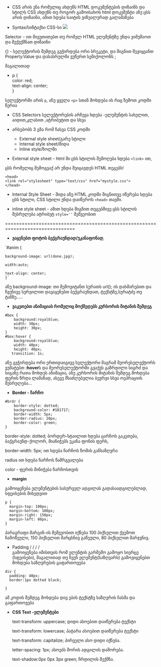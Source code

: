 - CSS არის ენა რომელიც ახდენს HTML დოკუმენტების დიზაინს და სტილს
CSS ახდენს თუ როგორ გამოისახოს html დოკუმენტი
ანუ ცსს არის დიზაინი, ამით ხდება საიტის ვიზუალურად გალამაზება

- Syntax/სინტაქსი CSS-სი
![](https://www.w3schools.com/css/selector.gif)

Selector - ით მივუთითებთ თუ რომელ HTML ელემენტზე უნდა ვიმუშაოთ და შექვქმნათ დიზაინი

{} - სელექტორის შემდეგ გვჭირდება ორი ბრეკეტი, და შიგნით შევიყვანთ Property:Value და დასასრულში ვუწერთ სემიქოლონს ;

მაგალითად

- <!--- --->
    p {    
    color: red;    
    text-align: center;    
  }
  
სელექტორში არის `p`, ანუ ყველა `<p>` სთან მოხდება ის რაც ზემოთ კოდში წერია

- CSS Selectors
სელექტორების არჩევა ხდება -ელემენტის სახელით, აიდით,კლასით ,ატრიბუტით და სხვა


- არსებობს 3 გზა რომ ჩასვა CSS კოდში
    - External style sheet/გარე სტილი
    - Internal style sheet/შიდა
    - Inline style/ზოლში


- External style sheet -  html ში ცსს სტილის შემოღება ხდება `<link>` ით,

ცსს რომელიც შემოგვაქ არ უნდა შეიცავდეს HTML თეგებს!
<!-- -->
    <head>
    <link rel="stylesheet" type="text/css" href="mystyle.css">
    </head>

- Internal Style Sheet - შიდა ანუ HTML კოდში შიგნითვე იწერება ხდება ცსს სტილი, CSS სტილი უნდა დაიწეროს `<head>`  თავში.    

- inline style sheet - ამით ხდება შიგნით თეგებშივე ცსს სტილის შესრულება ატრიბუტ `style=''` მეშვეობით

===============================================================================

- <b>ვაყენებთ ფოტოს ბექგრაუნდად/უკანაფონად</b>, 


`#anim {   
 
    background-image: url(done.jpg);    
    
    width:auto;    
    
    text-align: center;
    }`
ანუ background-image: თი შემოვიტანთ სურათს url(); ის დახმარებით და ჩვენივე სურვილით დავაყენებთ ბექგრაუნდათ, ტექსტზე,სურატძე თუ ტანზე.....

- <b>ვაკეთებთ ანიმაციას რომელიც მოქმედებს კურსორის მიტანის შემდეგ</b> 
<!--- --->
    #box {
        background:royalblue;
        width: 30px;
        height: 30px;
    }
    #box:hover {
        background:royalblue;
        width: 40px;
        height: 40px;
       transition: 1s;
ანუ გვჭირდება ორი ერთიდაიგივე სელექტორი მაგრამ მეორესელექტორს ვუმატებთ <b>:hover</b>ს და მეორესელექტორში გვაქვს გაზრდილი სიგრძ და სიგანე რათა მოხდეს ანიმაცია, ანუ კურსორის მიტანის შემდეგ მოხდება ფერის ზრდა ლამაზად, ასევე შსაძლებელია ბევრვი სხვა ოეპრაციის შესრულება...  

- <b>Border - ჩარჩო</b>
<!--- --->
    #brdr {
        border-style: dotted;
        background-color: #181717;
        border-width: 5px;
        border-radius: 20px;
        border-color: green;
    }
 border-style: dotted;  ბორდერ-სტაილით ხდება ცარჩოს გაკეთება, ბაქგრაუნდ-ქოლორ, მიანიჭებს უკანა ფონის ფერს, 
 
border-width: 5px; ით ხდება ჩარჩოს ზომის განსაზღვრა

radius ით ხდება ჩარჩოს წამრგვალება

color - ფერის მინიჭება ჩარჩოსთვის

- <b> margin </b>

გამოიყენება ელემენტების სასურველ ადგილას გადასაადგილებლად, სფეისების მიხედვით 

<!--- --->
    p {
      margin-top: 100px;
      margin-bottom: 100px;
      margin-right: 150px;
      margin-left: 80px;
    }
    
პარაგრაფი მარგინ-ის მეშვეობით იქნება 100 პიქსელით ქვემოთ ჩამოწეული, 150 პიქსელით მარცხნივ გაწეული, 80 პიქსელით მარჯვნივ.    


- Padding  / /  /   /  
გამოიყენება იმისთვის რომ ელენტის გარშემო გამოყო სივრცე (სფეისები), მაგალითად თუ ჩვენ ელემენტ(საზღვარს) გამოვიყენებთ მოხდება საზღვრების გაფართოვება
<!--- --->
    div {
      padding: 40px;
      border:1px dotted black;
    
    }

ამ კოდის შემდეგ მოხდება დივ ების ტექსტზე საზღვრის ჩასმა და გაფართოვება

- <b>CSS Text -ელემენტები</b>

    text-transform: uppercase;  დიდი ასოებით დაიწერება ტექსტი
    
    text-transform: lowercase; პატარა ასოებით დაიწერება ტექსტი 
    
    text-transform: capitalize; პირველი ასო დიდი იქნება.
    
    

    letter-spacing: 1px; ასოებს შორის ადგილის დაშორება.
    
    text-shadow:0px 0px 3px green; ჩრდილის შექმნა.
    
